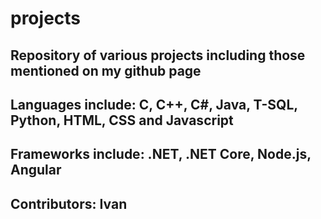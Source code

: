 # projects

## Repository of various projects including those mentioned on my github page

## Languages include: C, C++, C#, Java, T-SQL, Python, HTML, CSS and Javascript

## Frameworks include: .NET, .NET Core, Node.js, Angular

## Contributors: Ivan
